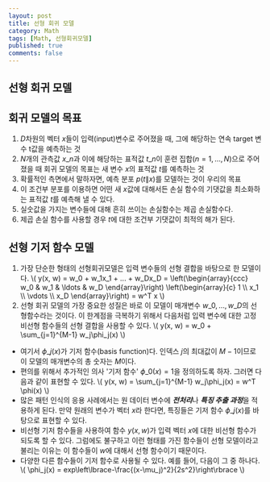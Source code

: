 ```yaml
---
layout: post
title: 선형 회귀 모델
category: Math
tags: [Math, 선형회귀모델]
published: true
comments: false
---
```


선형 회귀 모델
---

## 회귀 모델의 목표
1. $D$차원의 벡터 $x$들이 입력(input)변수로 주어졌을 때, 그에 해당하는 연속 target 변수 t값을 예측하는 것
2. $N$개의 관측값 ${x\_n}$과 이에 해당하는 표적값 ${t\_n}$이 훈련 집합$(n = 1, \ldots, N)$으로 주어졌을 때 회귀 모델의 목표는 새 변수 $x$의 표적값 $t$를 예측하는 것
3. 확률적인 측면에서 말하자면, 예측 분포 $p(t\|x)$를 모델하는 것이 우리의 목표
4. 이 조건부 분포를 이용하면 어떤 새 $x$값에 대해서든 손실 함수의 기댓값을 최소화하는 표적값 $t$를 예측해 낼 수 있다.
5. 실숫값을 가지는 변수들에 대해 흔히 쓰이는 손실함수는 제곱 손실함수다.
6. 제곱 손실 함수를 사용할 경우 $t$에 대한 조건부 기댓값이 최적의 해가 된다.

## 선형 기저 함수 모델
1. 가장 단순한 형태의 선형회귀모델은 입력 변수들의 선형 결합을 바탕으로 한 모델이다.
\\( y(x, w) = w\_0 + w\_1x\_1 + ... + w\_Dx\_D  = \left(\begin{array}{ccc} w\_0 & w\_1 & \ldots & w\_D \end{array}\right) \left(\begin{array}{c} 1 \\\\ x\_1 \\\\ \vdots \\\\ x\_D \end{array}\right) = w^T x \\)
2. 선형 회귀 모델의 가장 중요한 성질은 바로 이 모델이 매개변수 $w\_0, \ldots, w\_D$의 선형함수라는 것이다. 이 한계점을 극복하기 위해서 다음처럼 입력 변수에 대한 고정 비선형 함수들의 선형 결합을 사용할 수 있다.
\\( y(x, w) = w\_0 + \sum\_{j=1}^{M-1} w\_j\phi\_j(x) \\)
 - 여기서 $\phi\_j(x)$가 기저 함수(basis function)다. 인덱스 $j$의 최대값이 $M-1$이므로 이 모델의 매개변수의 총 숫자는 $M$이다.
 - 편의를 위해서 추가적인 의사 '기저 함수' $\phi\_0(x) = 1$을 정의하도록 하자. 그러면 다음과 같이 표현할 수 있다.
 \\( y(x, w) = \sum\_{j=1}^{M-1} w\_j\phi\_j(x) = w^T \phi(x) \\)
 - 많은 패턴 인식의 응용 사례에서는 원 데이터 변수에 <em><strong>전처리</strong></em>나 <em><strong>특징 추출 과정</strong></em>을 적용하게 된다. 만약 원래의 변수가 벡터 $x$라 한다면, 특징들은 기저 함수 ${\phi\_j(x)}$를 바탕으로 표현할 수 있다.
 - 비선형 기저 함수들을 사용하여 함수 $y(x,w)$가 입력 벡터 $x$에 대한 비선형 함수가 되도록 할 수 있다. 그럼에도 불구하고 이런 형태를 가진 함수들이 선형 모델이라고 불리는 이유는 이 함수들이 $w$에 대해서 선형 함수이기 때문이다.
 - 다양한 다른 함수들이 기저 함수로 사용될 수 있다. 예를 들어, 다음이 그 중 하나다.
 \\( \phi\_j(x) = exp\left\lbrace-\frac{(x-\mu\_j)^2}{2s^2}\right\rbrace \\) 
